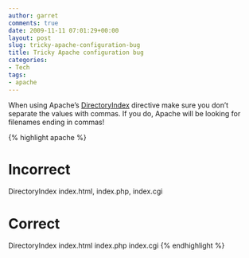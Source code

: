 ```yaml
---
author: garret
comments: true
date: 2009-11-11 07:01:29+00:00
layout: post
slug: tricky-apache-configuration-bug
title: Tricky Apache configuration bug
categories:
- Tech
tags:
- apache
---
```


When using Apache’s [DirectoryIndex](http://httpd.apache.org/docs/2.2/mod/mod_dir.html#directoryindex) directive make sure you don’t separate the values with commas. If you do, Apache will be looking for filenames ending in commas!

{% highlight apache %}
# Incorrect
DirectoryIndex index.html, index.php, index.cgi

# Correct
DirectoryIndex index.html index.php index.cgi
{% endhighlight %}
